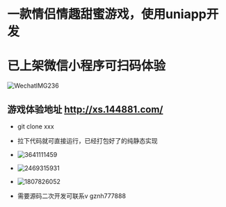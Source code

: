 # 一款情侣情趣甜蜜游戏，使用uniapp开发 #
# 已上架微信小程序可扫码体验 #
![WechatIMG236](https://github.com/user-attachments/assets/05ce7b49-e468-4019-84ce-1637252fe0ea)




## 游戏体验地址 http://xs.144881.com/ ##

+ git clone xxx
  
+ 拉下代码就可直接运行，已经打包好了的纯静态实现

+ ![3641111459](https://github.com/lllbbbmmm/fei/assets/48704531/6301b350-23ce-40f5-84a3-18317ff8d52e) 
+ ![2469315931](https://github.com/lllbbbmmm/fei/assets/48704531/63379de0-fbdb-4d3d-8ca5-fb4e3cac55e3) 
+ ![1807826052](https://github.com/lllbbbmmm/fei/assets/48704531/ed7cc3e2-0953-41a6-a2f8-c2e532b962ae) 


+ 需要源码二次开发可联系v gznh777888
